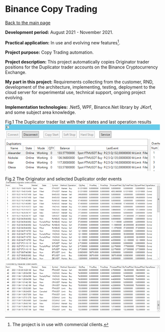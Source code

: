 # Binance Copy Trading

[Back to the main page](../../README.md)

**Development period:** August 2021 - November 2021.

**Practical application:** In use and evolving new features[^1].

**Project purpose:** Copy Trading automation.

**Project description:**
This project automatically copies Originator trader positions for the Duplicator trader accounts on the Binance Cryptocurrency Exchange.

**My part in this project:** Requirements collecting from the customer, RND, development of the architecture, implementing, testing, deployment to the cloud server for experimental use, technical support,
ongoing project evolving.

**Implementation technologies:** .Net5, WPF, Binance.Net library by JKorf, and some subject area knowledge.

Fig.1 The Duplicator trader list with their states and last operation results<br>
![The Duplicator list](Images/Fig_01_UI_L.png)


Fig.2 The Originator and selected Duplicator order events<br>
![Order Events lists](Images/Fig_01_UI_R.png)

[^1]: The project is in use with commercial clients.
